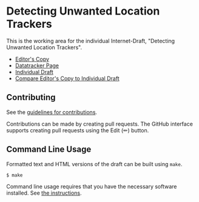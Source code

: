 # Detecting Unwanted Location Trackers

This is the working area for the individual Internet-Draft, "Detecting Unwanted Location Trackers".

* [Editor's Copy](https://bdetwiler.github.io/draft-detecting-unwanted-location-trackers/#go.draft-detecting-unwanted-location-trackers.html)
* [Datatracker Page](https://datatracker.ietf.org/doc/draft-detecting-unwanted-location-trackers)
* [Individual Draft](https://datatracker.ietf.org/doc/html/draft-detecting-unwanted-location-trackers)
* [Compare Editor's Copy to Individual Draft](https://bdetwiler.github.io/draft-detecting-unwanted-location-trackers/#go.draft-detecting-unwanted-location-trackers.diff)


## Contributing

See the
[guidelines for contributions](https://github.com/bdetwiler/draft-detecting-unwanted-location-trackers/blob//CONTRIBUTING.md).

Contributions can be made by creating pull requests.
The GitHub interface supports creating pull requests using the Edit (✏) button.


## Command Line Usage

Formatted text and HTML versions of the draft can be built using `make`.

```sh
$ make
```

Command line usage requires that you have the necessary software installed.  See
[the instructions](https://github.com/martinthomson/i-d-template/blob/main/doc/SETUP.md).
